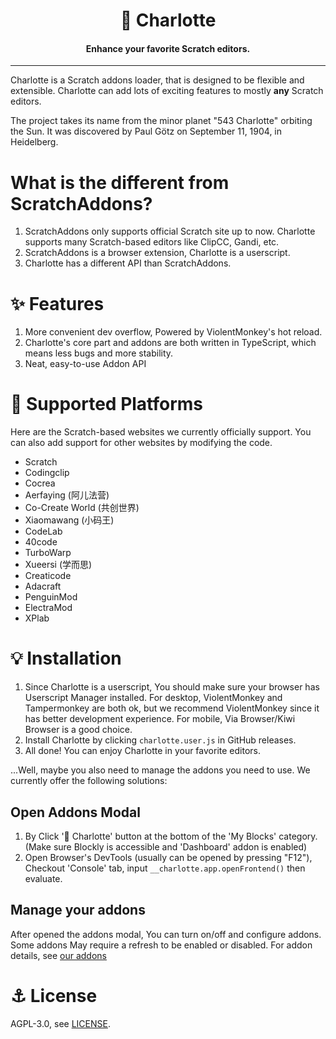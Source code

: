 <div align="center">

# 🌠 Charlotte
#### Enhance your favorite Scratch editors.

</div>

---

Charlotte is a Scratch addons loader, that is designed to be flexible and extensible. Charlotte can add lots of exciting features to mostly **any** Scratch editors.   

The project takes its name from the minor planet "543 Charlotte" orbiting the Sun. It was discovered by Paul Götz on September 11, 1904, in Heidelberg.
# What is the different from ScratchAddons?
1. ScratchAddons only supports official Scratch site up to now. Charlotte supports many Scratch-based editors like ClipCC, Gandi, etc.
2. ScratchAddons is a browser extension, Charlotte is a userscript.
3. Charlotte has a different API than ScratchAddons.

# ✨ Features
1. More convenient dev overflow, Powered by ViolentMonkey's hot reload.
2. Charlotte's core part and addons are both written in TypeScript, which means less bugs and more stability.
3. Neat, easy-to-use Addon API
 
# 🌈 Supported Platforms
Here are the Scratch-based websites we currently officially support. You can also add support for other websites by modifying the code.
- Scratch
- Codingclip
- Cocrea
- Aerfaying (阿儿法营)
- Co-Create World (共创世界)
- Xiaomawang (小码王)
- CodeLab
- 40code
- TurboWarp
- Xueersi (学而思)
- Creaticode
- Adacraft
- PenguinMod
- ElectraMod
- XPlab

# 💡 Installation
1. Since Charlotte is a userscript, You should make sure your browser has Userscript Manager installed. For desktop, ViolentMonkey and Tampermonkey are both ok, but we recommend ViolentMonkey since it has better development experience. For mobile, Via Browser/Kiwi Browser is a good choice.
2. Install Charlotte by clicking `charlotte.user.js` in GitHub releases.
3. All done! You can enjoy Charlotte in your favorite editors.

...Well, maybe you also need to manage the addons you need to use. We currently offer the following solutions:

## Open Addons Modal
1. By Click '🌠 Charlotte' button at the bottom of the 'My Blocks' category. (Make sure Blockly is accessible and 'Dashboard' addon is enabled)
2. Open Browser's DevTools (usually can be opened by pressing "F12"), Checkout 'Console' tab, input `__charlotte.app.openFrontend()` then evaluate.

## Manage your addons
After opened the addons modal, You can turn on/off and configure addons. Some addons May require a refresh to be enabled or disabled.
For addon details, see [our addons](https://charlotte.codingclip.cc/addons/api)


# ⚓ License
AGPL-3.0, see [LICENSE](./LICENSE).
